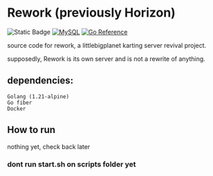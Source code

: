 # Rework (previously Horizon)
![Static Badge](https://img.shields.io/badge/Powered%20by-Docker-blue.svg) [![MySQL](https://img.shields.io/badge/MySQL-4479A1?logo=mysql&logoColor=fff)](#) [![Go Reference](https://pkg.go.dev/badge/github.com/rmcvxzzs-stuffs/rework.svg)](https://pkg.go.dev/github.com/rmcvxzzs-stuffs/rework)

source code for rework, a littlebigplanet karting server revival project.

supposedly, Rework is its own server and is not a rewrite of anything.

## dependencies:
```
Golang (1.21-alpine)
Go fiber
Docker
```

## How to run
nothing yet, check back later
### dont run start.sh on scripts folder yet
